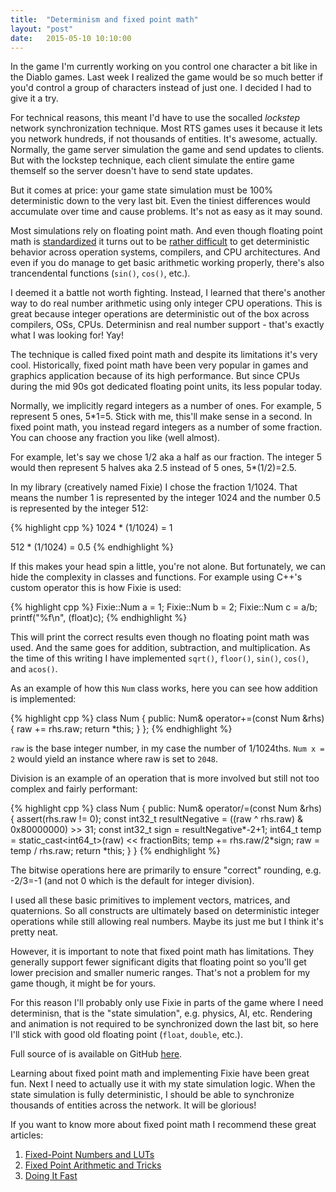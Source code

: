 ```yaml
---
title:  "Determinism and fixed point math"
layout: "post"
date:   2015-05-10 10:10:00
---
```

In the game I'm currently working on you control one character a bit like in the Diablo games. Last week I realized the game would be so much better if you'd control a group of characters instead of just one. I decided I had to give it a try.

For technical reasons, this meant I'd have to use the socalled *lockstep* network synchronization technique. Most RTS games uses it because it lets you network hundreds, if not thousands of entities. It's awesome, actually. Normally, the game server simulation the game and send updates to clients. But with the lockstep technique, each client simulate the entire game themself so the server doesn't have to send state updates.

But it comes at price: your game state simulation must be 100% deterministic down to the very last bit. Even the tiniest differences would accumulate over time and cause problems. It's not as easy as it may sound.

Most simulations rely on floating point math. And even though floating point math is [standardized](http://en.wikipedia.org/wiki/IEEE_floating_point) it turns out to be [rather difficult](http://gafferongames.com/networking-for-game-programmers/floating-point-determinism/) to get deterministic behavior across operation systems, compilers, and CPU architectures. And even if you do manage to get basic arithmetic working properly, there's also trancendental functions (`sin()`, `cos()`, etc.).

I deemed it a battle not worth fighting. Instead, I learned that there's another way to do real number arithmetic using only integer CPU operations. This is great because integer operations are deterministic out of the box across compilers, OSs, CPUs. Determinisn and real number support - that's exactly what I was looking for! Yay!

The technique is called fixed point math and despite its limitations it's very cool. Historically, fixed point math have been very popular in games and graphics application because of its high performance. But since CPUs during the mid 90s got dedicated floating point units, its less popular today.

Normally, we implicitly regard integers as a number of ones. For example, 5 represent 5 ones, 5*1=5. Stick with me, this'll make sense in a second. In fixed point math, you instead regard integers as a number of some fraction. You can choose any fraction you like (well almost).

For example, let's say we chose 1/2 aka a half as our fraction. The integer 5 would then represent 5 halves aka 2.5 instead of 5 ones, 5*(1/2)=2.5.

In my library (creatively named Fixie) I chose the fraction 1/1024. That means the number 1 is represented by the integer 1024 and the number 0.5 is represented by the integer 512:

{% highlight cpp %}
1024 * (1/1024) = 1

512 * (1/1024) = 0.5
{% endhighlight %}

If this makes your head spin a little, you're not alone. But fortunately, we can hide the complexity in classes and functions. For example using C++'s custom operator this is how Fixie is used:

{% highlight cpp %}
Fixie::Num a = 1;
Fixie::Num b = 2;
Fixie::Num c = a/b;
printf("%f\n", (float)c);
{% endhighlight %}

This will print the correct results even though no floating point math was used. And the same goes for addition, subtraction, and multiplication. As the time of this writing I have implemented `sqrt()`, `floor()`, `sin()`, `cos()`, and `acos()`.

As an example of how this `Num` class works, here you can see how addition is implemented:

{% highlight cpp %}
class Num {
public:
  Num& operator+=(const Num &rhs) {
    raw += rhs.raw;
    return *this;
  }
};
{% endhighlight %}

`raw` is the base integer number, in my case the number of 1/1024ths. `Num x = 2` would yield an instance where raw is set to `2048`.

Division is an example of an operation that is more involved but still not too complex and fairly performant:

{% highlight cpp %}
class Num {
public:
  Num& operator/=(const Num &rhs) {
    assert(rhs.raw != 0);
    const int32_t resultNegative = ((raw ^ rhs.raw) & 0x80000000) >> 31;
    const int32_t sign = resultNegative*-2+1;
    int64_t temp = static_cast<int64_t>(raw) << fractionBits;
    temp += rhs.raw/2*sign;
    raw = temp / rhs.raw;
    return *this;
  }
}
{% endhighlight %}

The bitwise operations here are primarily to ensure "correct" rounding, e.g. -2/3=-1 (and not 0 which is the default for integer division).

I used all these basic primitives to implement vectors, matrices, and quaternions. So all constructs are ultimately based on deterministic integer operations while still allowing real numbers. Maybe its just me but I think it's pretty neat.

However, it is important to note that fixed point math has limitations. They generally support fewer significant digits that floating point so you'll get lower precision and smaller numeric ranges. That's not a problem for my game though, it might be for yours.

For this reason I'll probably only use Fixie in parts of the game where I need determinisn, that is the "state simulation", e.g. physics, AI, etc. Rendering and animation is not required to be synchronized down the last bit, so here I'll stick with good old floating point (`float`, `double`, etc.).

Full source of is available on GitHub [here](https://github.com/rasmusrn/fixie).

Learning about fixed point math and implementing Fixie have been great fun. Next I need to actually use it with my state simulation logic. When the state simulation is fully deterministic, I should be able to synchronize thousands of entities across the network. It will be glorious!

If you want to know more about fixed point math I recommend these great articles:

1. [Fixed-Point Numbers and LUTs](http://www.coranac.com/tonc/text/fixed.htm)
2. [Fixed Point Arithmetic and Tricks](http://x86asm.net/articles/fixed-point-arithmetic-and-tricks/)
3. [Doing It Fast](http://gameprogrammer.com/4-fixed.html)
